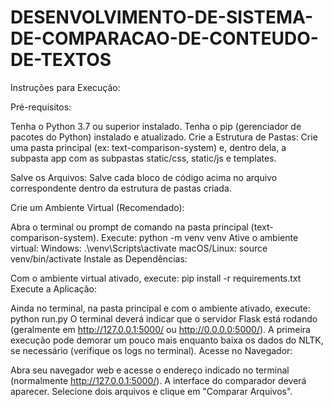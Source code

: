 ﻿# DESENVOLVIMENTO-DE-SISTEMA-DE-COMPARACAO-DE-CONTEUDO-DE-TEXTOS

Instruções para Execução:

Pré-requisitos:

Tenha o Python 3.7 ou superior instalado.
Tenha o pip (gerenciador de pacotes do Python) instalado e atualizado.
Crie a Estrutura de Pastas: Crie uma pasta principal (ex: text-comparison-system) e, dentro dela, a subpasta app com as subpastas static/css, static/js e templates.

Salve os Arquivos: Salve cada bloco de código acima no arquivo correspondente dentro da estrutura de pastas criada.

Crie um Ambiente Virtual (Recomendado):

Abra o terminal ou prompt de comando na pasta principal (text-comparison-system).
Execute: python -m venv venv
Ative o ambiente virtual:
Windows: .\venv\Scripts\activate
macOS/Linux: source venv/bin/activate
Instale as Dependências:   

Com o ambiente virtual ativado, execute: pip install -r requirements.txt
Execute a Aplicação:

Ainda no terminal, na pasta principal e com o ambiente ativado, execute: python run.py
O terminal deverá indicar que o servidor Flask está rodando (geralmente em http://127.0.0.1:5000/ ou http://0.0.0.0:5000/). A primeira execução pode demorar um pouco mais enquanto baixa os dados do NLTK, se necessário (verifique os logs no terminal).
Acesse no Navegador:

Abra seu navegador web e acesse o endereço indicado no terminal (normalmente http://127.0.0.1:5000/).
A interface do comparador deverá aparecer. Selecione dois arquivos e clique em "Comparar Arquivos".
